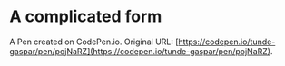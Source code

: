 # A complicated form

A Pen created on CodePen.io. Original URL: [https://codepen.io/tunde-gaspar/pen/pojNaRZ](https://codepen.io/tunde-gaspar/pen/pojNaRZ).


